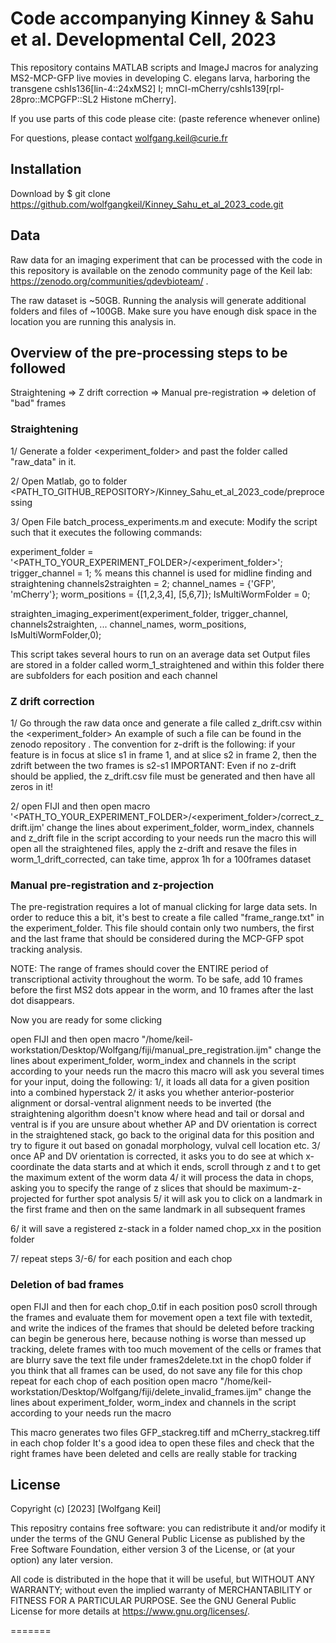# Code accompanying Kinney & Sahu et al. Developmental Cell, 2023

This repository contains MATLAB scripts and ImageJ macros for analyzing MS2-MCP-GFP live movies in developing C. elegans larva, harboring the transgene cshIs136[lin-4::24xMS2] I; mnCI-mCherry/cshIs139[rpl-28pro::MCPGFP::SL2 Histone mCherry].

If you use parts of this code please cite: (paste reference whenever online)

For questions, please contact wolfgang.keil@curie.fr

## Installation

Download by
$ git clone  https://github.com/wolfgangkeil/Kinney_Sahu_et_al_2023_code.git

## Data
Raw data for an imaging experiment that can be processed with the code in this repository is available on the zenodo community page of the Keil lab: https://zenodo.org/communities/qdevbioteam/ .

The raw dataset is ~50GB. Running the analysis will generate additional folders and files of  ~100GB. Make sure you have enough disk space in the location you are running this analysis in.

## Overview of the pre-processing steps to be followed

Straightening => Z drift correction => Manual pre-registration => deletion of "bad" frames
 
### Straightening
1/ Generate a folder <experiment_folder> and past the folder called "raw_data" in it.

2/ Open Matlab, go to folder <PATH_TO_GITHUB_REPOSITORY>/Kinney_Sahu_et_al_2023_code/preprocessing

3/ Open File batch_process_experiments.m and execute:
Modify the script such that it executes the following commands:

experiment_folder = '<PATH_TO_YOUR_EXPERIMENT_FOLDER>/<experiment_folder>';
trigger_channel = 1; % means this channel is used for midline finding and straightening
channels2straighten = 2;
channel_names = {'GFP', 'mCherry'};
worm_positions = {[1,2,3,4], [5,6,7]};
IsMultiWormFolder = 0;
 
straighten_imaging_experiment(experiment_folder, trigger_channel, channels2straighten, ...
                    channel_names, worm_positions, IsMultiWormFolder,0);
 
This script takes several hours to run on an average data set 
Output files are stored in a folder called worm_1_straightened and within this folder there are subfolders for each position and each channel

### Z drift correction
1/ Go through the raw data once and generate a file called z_drift.csv within the <experiment_folder>
An example of such a file can be found in the zenodo repository . 
The convention for z-drift is the following: if your feature is in focus at slice s1 in frame 1, and at slice s2 in frame 2, then the zdrift between the two frames is s2-s1
IMPORTANT: Even if no z-drift should be applied, the z_drift.csv file must be generated and then have all zeros in it!

2/ open FIJI and then open macro '<PATH_TO_YOUR_EXPERIMENT_FOLDER>/<experiment_folder>/correct_z_drift.ijm'
change the lines about experiment_folder, worm_index, channels and z_drift file in the script according to your needs
run the macro
this will open all the straightened files, apply the z-drift and resave the files in worm_1_drift_corrected, can take time, approx 1h for a 100frames dataset

### Manual pre-registration and z-projection
The pre-registration requires a lot of manual clicking for large data sets. In order to reduce this a bit, it's best to create a file called "frame_range.txt" in the experiment_folder. This file should contain only two numbers, the first and the last frame that should be considered during the MCP-GFP spot tracking analysis. 

NOTE: The range of frames should cover the ENTIRE period of transcriptional activity throughout the worm. To be safe, add 10 frames before the first MS2 dots appear in the worm, and 10 frames after the last dot disappears.

Now you are ready for some clicking

open FIJI and then open macro "/home/keil-workstation/Desktop/Wolfgang/fiji/manual_pre_registration.ijm"
change the lines about experiment_folder, worm_index and channels in the script according to your needs
run the macro
this macro will ask you several times for your input, doing the following:
1/, it loads all data for a given position into a combined hyperstack 
2/ it asks you whether anterior-posterior alignment or dorsal-ventral alignment needs to be inverted (the straightening algorithm doesn't know where head and tail or dorsal and ventral is
if you are unsure about whether AP and DV orientation is correct in the straightened stack, go back to the original data for this position and try to figure it out based on gonadal morphology, vulval cell location etc.
3/ once AP and DV orientation is corrected, it asks you to do see at which x-coordinate the data starts and at which it ends, scroll through z and t to get the maximum extent of the worm data
4/ it will process the data in chops, asking you to specify the range of z slices that should be maximum-z-projected for further spot analysis
5/ it will ask you to click on a landmark in the first frame and then on the same landmark in all subsequent frames

6/ it will save a registered z-stack in a folder named chop_xx in the position folder

7/ repeat steps 3/-6/ for each position and each chop

### Deletion of bad frames
open FIJI and then for each chop_0.tif in each position pos0
scroll through the frames and evaluate them for movement
open a text file with textedit, and write the indices of the frames that should be deleted before tracking can begin
be generous here, because nothing is worse than messed up tracking, delete frames with too much movement of the cells or frames that are blurry
save the text file under frames2delete.txt in the chop0 folder
if you think that all frames can be used, do not save any file for this chop
repeat for each chop of each position
open macro "/home/keil-workstation/Desktop/Wolfgang/fiji/delete_invalid_frames.ijm"
change the lines about experiment_folder, worm_index and channels in the script according to your needs
run the macro

This macro generates two files GFP_stackreg.tiff and mCherry_stackreg.tiff in each chop folder 
It's a good idea to open these files and check that the right frames have been deleted and cells are really stable for tracking



## License
Copyright (c) [2023] [Wolfgang Keil]

This repositry contains free software: you can redistribute it and/or modify
it under the terms of the GNU General Public License as published by
the Free Software Foundation, either version 3 of the License, or
(at your option) any later version.

All code is distributed in the hope that it will be useful,
but WITHOUT ANY WARRANTY; without even the implied warranty of
 MERCHANTABILITY or FITNESS FOR A PARTICULAR PURPOSE.  See the
GNU General Public License for more details at <https://www.gnu.org/licenses/>.

=======
